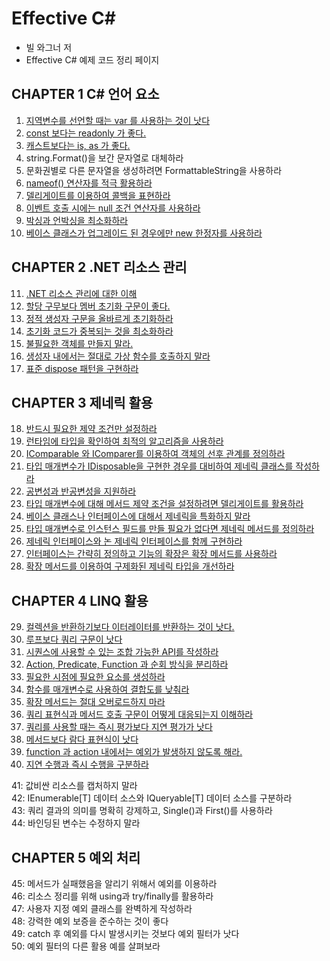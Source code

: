 # Effective C#

- 빌 와그너 저
- Effective C# 예제 코드 정리 페이지

## CHAPTER 1 C# 언어 요소
01. [지역변수를 선언할 때는 var 를 사용하는 것이 낫다](https://github.com/wlsvy/TIL/blob/master/Effective%20CSharp/EffectiveCSharp/Item01.cs)
02. [const 보다는 readonly 가 좋다.](https://github.com/wlsvy/TIL/blob/master/Effective%20CSharp/EffectiveCSharp/Item02.cs)
03. [캐스트보다는 is, as 가 좋다.](https://github.com/wlsvy/TIL/blob/master/Effective%20CSharp/EffectiveCSharp/Item03.cs)
04. string.Format()을 보간 문자열로 대체하라                      
05. 문화권별로 다른 문자열을 생성하려면 FormattableString을 사용하라
06. [nameof() 연산자를 적극 활용하라](https://github.com/wlsvy/TIL/blob/master/Effective%20CSharp/EffectiveCSharp/Item06.cs)
07. [델리게이트를 이용하여 콜백을 표현하라](https://github.com/wlsvy/TIL/blob/master/Effective%20CSharp/EffectiveCSharp/Item07.cs)
08. [이벤트 호출 시에는 null 조건 연산자를 사용하라](https://github.com/wlsvy/TIL/blob/master/Effective%20CSharp/EffectiveCSharp/Item08.cs)
09. [박싱과 언박싱을 최소화하라](https://github.com/wlsvy/TIL/blob/master/Effective%20CSharp/EffectiveCSharp/Item09.cs)
10. [베이스 클래스가 업그레이드 된 경우에만 new 한정자를 사용하라](https://github.com/wlsvy/TIL/blob/master/Effective%20CSharp/EffectiveCSharp/Item10.cs)
 
## CHAPTER 2 .NET 리소스 관리
11. [.NET 리소스 관리에 대한 이해](https://github.com/wlsvy/TIL/blob/master/Effective%20CSharp/EffectiveCSharp/Item11.cs)
12. [할당 구무보다 멤버 초기화 구문이 좋다.](https://github.com/wlsvy/TIL/blob/master/Effective%20CSharp/EffectiveCSharp/Item12.cs)
13. [정적 생성자 구문을 올바르게 초기화하라](https://github.com/wlsvy/TIL/blob/master/Effective%20CSharp/EffectiveCSharp/Item13.cs)
14. [초기화 코드가 중복되는 것을 최소화하라](https://github.com/wlsvy/TIL/blob/master/Effective%20CSharp/EffectiveCSharp/Item14.cs)
15. [불필요한 객체를 만들지 말라.](https://github.com/wlsvy/TIL/blob/master/Effective%20CSharp/EffectiveCSharp/Item15.cs)
16. [생성자 내에서는 절대로 가상 함수를 호출하지 말라](https://github.com/wlsvy/TIL/blob/master/Effective%20CSharp/EffectiveCSharp/Item16.cs)
17. [표준 dispose 패턴을 구현하라](https://github.com/wlsvy/TIL/blob/master/Effective%20CSharp/EffectiveCSharp/Item17.cs)
 
## CHAPTER 3 제네릭 활용
18. [반드시 필요한 제약 조건만 설정하라](https://github.com/wlsvy/TIL/blob/master/Effective%20CSharp/EffectiveCSharp/Item18.cs)
19. [런타임에 타입을 확인하여 최적의 알고리즘을 사용하라](https://github.com/wlsvy/TIL/blob/master/Effective%20CSharp/EffectiveCSharp/Item19.cs)
20. [IComparable<T> 와 IComparer<T>를 이용하여 객체의 선후 관계를 정의하라](https://github.com/wlsvy/TIL/blob/master/Effective%20CSharp/EffectiveCSharp/Item20.cs)
21. [타입 매개변수가 IDisposable을 구현한 경우를 대비하여 제네릭 클래스를 작성하라](https://github.com/wlsvy/TIL/blob/master/Effective%20CSharp/EffectiveCSharp/Item21.cs)
22. [공변성과 반공변성을 지원하라](https://github.com/wlsvy/TIL/blob/master/Effective%20CSharp/EffectiveCSharp/Item22.cs)
23. [타입 매개변수에 대해 메서드 제약 조건을 설정하려면 델리게이트를 활용하라](https://github.com/wlsvy/TIL/blob/master/Effective%20CSharp/EffectiveCSharp/Item23.cs)
24. [베이스 클래스나 인터페이스에 대해서 제네릭을 특화하지 말라](https://github.com/wlsvy/TIL/blob/master/Effective%20CSharp/EffectiveCSharp/Item24.cs)
25. [타입 매개변수로 인스턴스 필드를 만들 필요가 없다면 제네릭 메서드를 정의하라](https://github.com/wlsvy/TIL/blob/master/Effective%20CSharp/EffectiveCSharp/Item25.cs)
26. [제네릭 인터페이스와 논 제네릭 인터페이스를 함께 구현하라](https://github.com/wlsvy/TIL/blob/master/Effective%20CSharp/EffectiveCSharp/Item26.cs)
27. [인터페이스는 간략히 정의하고 기능의 확장은 확장 메서드를 사용하라](https://github.com/wlsvy/TIL/blob/master/Effective%20CSharp/EffectiveCSharp/Item27.cs)
28. [확장 메서드를 이용하여 구제화된 제네릭 타입을 개선하라](https://github.com/wlsvy/TIL/blob/master/Effective%20CSharp/EffectiveCSharp/Item28.cs)
 
## CHAPTER 4 LINQ 활용
29. [컬렉션을 반환하기보다 이터레이터를 반환하는 것이 낫다.](https://github.com/wlsvy/TIL/blob/master/Effective%20CSharp/EffectiveCSharp/Item29.cs)
30. [루프보다 쿼리 구문이 낫다](https://github.com/wlsvy/TIL/blob/master/Effective%20CSharp/EffectiveCSharp/Item30.cs)
31. [시퀀스에 사용할 수 있는 조합 가능한 API를 작성하라](https://github.com/wlsvy/TIL/blob/master/Effective%20CSharp/EffectiveCSharp/Item31.cs)
32. [Action, Predicate, Function 과 순회 방식을 분리하라](https://github.com/wlsvy/TIL/blob/master/Effective%20CSharp/EffectiveCSharp/Item32.cs)
33. [필요한 시점에 필요한 요소를 생성하라](https://github.com/wlsvy/TIL/blob/master/Effective%20CSharp/EffectiveCSharp/Item33.cs)
34. [함수를 매개변수로 사용하여 결합도를 낮춰라](https://github.com/wlsvy/TIL/blob/master/Effective%20CSharp/EffectiveCSharp/Item34.cs)
35. [확장 메서드는 절대 오버로드하지 마라](https://github.com/wlsvy/TIL/blob/master/Effective%20CSharp/EffectiveCSharp/Item35.cs)
36. [쿼리 표현식과 메서드 호출 구문이 어떻게 대응되는지 이해하라](https://github.com/wlsvy/TIL/blob/master/Effective%20CSharp/EffectiveCSharp/Item36.cs)
37. [쿼리를 사용할 때는 즉시 평가보다 지연 평가가 낫다](https://github.com/wlsvy/TIL/blob/master/Effective%20CSharp/EffectiveCSharp/Item37.cs)
38. [메서드보다 람다 표현식이 낫다](https://github.com/wlsvy/TIL/blob/master/Effective%20CSharp/EffectiveCSharp/Item38.cs)
39. [function 과 action 내에서는 예외가 발생하지 않도록 해라.](https://github.com/wlsvy/TIL/blob/master/Effective%20CSharp/EffectiveCSharp/Item39.cs)
40. [지연 수행과 즉시 수행을 구분하라](https://github.com/wlsvy/TIL/blob/master/Effective%20CSharp/EffectiveCSharp/Item40.cs)

41: 값비싼 리소스를 캡처하지 말라  
42: IEnumerable[T] 데이터 소스와 IQueryable[T] 데이터 소스를 구분하라  
43: 쿼리 결과의 의미를 명확히 강제하고, Single()과 First()를 사용하라  
44: 바인딩된 변수는 수정하지 말라  
 
## CHAPTER 5 예외 처리
45: 메서드가 실패했음을 알리기 위해서 예외를 이용하라  
46: 리소스 정리를 위해 using과 try/finally를 활용하라  
47: 사용자 지정 예외 클래스를 완벽하게 작성하라  
48: 강력한 예외 보증을 준수하는 것이 좋다  
49: catch 후 예외를 다시 발생시키는 것보다 예외 필터가 낫다  
50: 예외 필터의 다른 활용 예를 살펴보라  
